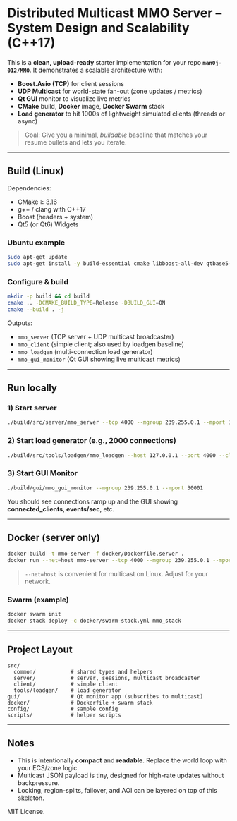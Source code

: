 # Distributed Multicast MMO Server – System Design and Scalability (C++17)

This is a **clean, upload-ready** starter implementation for your repo **`man0j-012/MMO`**.
It demonstrates a scalable architecture with:

- **Boost.Asio (TCP)** for client sessions
- **UDP Multicast** for world-state fan-out (zone updates / metrics)
- **Qt GUI** monitor to visualize live metrics
- **CMake** build, **Docker** image, **Docker Swarm** stack
- **Load generator** to hit 1000s of lightweight simulated clients (threads or async)

> Goal: Give you a minimal, *buildable* baseline that matches your resume bullets and lets you iterate.

---

## Build (Linux)

Dependencies:
- CMake ≥ 3.16
- g++ / clang with C++17
- Boost (headers + system)
- Qt5 (or Qt6) Widgets

### Ubuntu example
```bash
sudo apt-get update
sudo apt-get install -y build-essential cmake libboost-all-dev qtbase5-dev
```

### Configure & build
```bash
mkdir -p build && cd build
cmake .. -DCMAKE_BUILD_TYPE=Release -DBUILD_GUI=ON
cmake --build . -j
```

Outputs:
- `mmo_server` (TCP server + UDP multicast broadcaster)
- `mmo_client` (simple client; also used by loadgen baseline)
- `mmo_loadgen` (multi-connection load generator)
- `mmo_gui_monitor` (Qt GUI showing live multicast metrics)

---

## Run locally

### 1) Start server
```bash
./build/src/server/mmo_server --tcp 4000 --mgroup 239.255.0.1 --mport 30001 --iface 0.0.0.0
```

### 2) Start load generator (e.g., 2000 connections)
```bash
./build/src/tools/loadgen/mmo_loadgen --host 127.0.0.1 --port 4000 --clients 2000 --rate 10
```

### 3) Start GUI Monitor
```bash
./build/gui/mmo_gui_monitor --mgroup 239.255.0.1 --mport 30001
```

You should see connections ramp up and the GUI showing **connected_clients**, **events/sec**, etc.

---

## Docker (server only)

```bash
docker build -t mmo-server -f docker/Dockerfile.server .
docker run --net=host mmo-server --tcp 4000 --mgroup 239.255.0.1 --mport 30001 --iface 0.0.0.0
```

> `--net=host` is convenient for multicast on Linux. Adjust for your network.

### Swarm (example)
```bash
docker swarm init
docker stack deploy -c docker/swarm-stack.yml mmo_stack
```

---

## Project Layout

```
src/
  common/           # shared types and helpers
  server/           # server, sessions, multicast broadcaster
  client/           # simple client
  tools/loadgen/    # load generator
gui/                # Qt monitor app (subscribes to multicast)
docker/             # Dockerfile + swarm stack
config/             # sample config
scripts/            # helper scripts
```

---

## Notes

- This is intentionally **compact** and **readable**. Replace the world loop with your ECS/zone logic.
- Multicast JSON payload is tiny, designed for high-rate updates without backpressure.
- Locking, region-splits, failover, and AOI can be layered on top of this skeleton.

MIT License.
